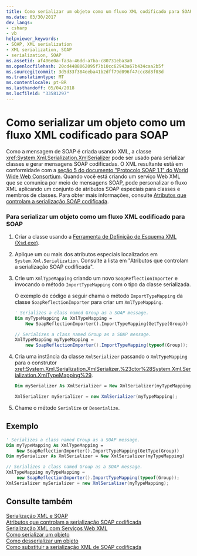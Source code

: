 ```yaml
---
title: Como serializar um objeto como um fluxo XML codificado para SOAP
ms.date: 03/30/2017
dev_langs:
- csharp
- vb
helpviewer_keywords:
- SOAP, XML serialization
- XML serialization, SOAP
- serialization, SOAP
ms.assetid: af406e0a-fa3a-46dd-a7ba-c80731eba3a0
ms.openlocfilehash: 20cd4488062095f7b10cc62943a67b434caa2b5f
ms.sourcegitcommit: 3d5d33f384eeba41b2dff79d096f47ccc8d8f03d
ms.translationtype: MT
ms.contentlocale: pt-BR
ms.lasthandoff: 05/04/2018
ms.locfileid: "33581297"
---
```

# <a name="how-to-serialize-an-object-as-a-soap-encoded-xml-stream"></a>Como serializar um objeto como um fluxo XML codificado para SOAP
  
 Como a mensagem de SOAP é criada usando XML, a classe <xref:System.Xml.Serialization.XmlSerializer> pode ser usado para serializar classes e gerar mensagens SOAP codificadas. O XML resultante está em conformidade com a [seção 5 do documento "Protocolo SOAP 1.1" do World Wide Web Consortium](https://www.w3.org/TR/2000/NOTE-SOAP-20000508/#_Toc478383512). Quando você está criando um serviço Web XML que se comunica por meio de mensagens SOAP, pode personalizar o fluxo XML aplicando um conjunto de atributos SOAP especiais para classes e membros de classes. Para obter mais informações, consulte [Atributos que controlam a serialização SOAP codificada](../../../docs/standard/serialization/attributes-that-control-encoded-soap-serialization.md).  
  
### <a name="to-serialize-an-object-as-a-soap-encoded-xml-stream"></a>Para serializar um objeto como um fluxo XML codificado para SOAP  
  
1.  Criar a classe usando a [Ferramenta de Definição de Esquema XML (Xsd.exe)](../../../docs/standard/serialization/xml-schema-definition-tool-xsd-exe.md).  
  
2.  Aplique um ou mais dos atributos especiais localizados em `System.Xml.Serialization`. Consulte a lista em "Atributos que controlam a serialização SOAP codificada".  
  
3.  Crie um `XmlTypeMapping` criando um novo `SoapReflectionImporter` e invocando o método `ImportTypeMapping` com o tipo da classe serializada.  
  
     O exemplo de código a seguir chama o método `ImportTypeMapping` da classe `SoapReflectionImporter` para criar um `XmlTypeMapping`.  
  
    ```vb  
    ' Serializes a class named Group as a SOAP message.  
    Dim myTypeMapping As XmlTypeMapping =
        New SoapReflectionImporter().ImportTypeMapping(GetType(Group))  
    ```  
  
    ```csharp  
    // Serializes a class named Group as a SOAP message.  
    XmlTypeMapping myTypeMapping =
        new SoapReflectionImporter().ImportTypeMapping(typeof(Group));
    ```  
  
4.  Cria uma instância da classe `XmlSerializer` passando o `XmlTypeMapping` para o construtor <xref:System.Xml.Serialization.XmlSerializer.%23ctor%28System.Xml.Serialization.XmlTypeMapping%29>.  
  
    ```vb  
    Dim mySerializer As XmlSerializer = New XmlSerializer(myTypeMapping)  
    ```  
  
    ```csharp  
    XmlSerializer mySerializer = new XmlSerializer(myTypeMapping);  
    ```  
  
5.  Chame o método `Serialize` or `Deserialize`.  
  
## <a name="example"></a>Exemplo  
  
```vb  
' Serializes a class named Group as a SOAP message.  
Dim myTypeMapping As XmlTypeMapping =
    New SoapReflectionImporter().ImportTypeMapping(GetType(Group))
Dim mySerializer As XmlSerializer = New XmlSerializer(myTypeMapping)  
```  
  
```csharp  
// Serializes a class named Group as a SOAP message.  
XmlTypeMapping myTypeMapping =
    new SoapReflectionImporter().ImportTypeMapping(typeof(Group));
XmlSerializer mySerializer = new XmlSerializer(myTypeMapping);  
```  
  
## <a name="see-also"></a>Consulte também  
 [Serialização XML e SOAP](../../../docs/standard/serialization/xml-and-soap-serialization.md)  
 [Atributos que controlam a serialização SOAP codificada](../../../docs/standard/serialization/attributes-that-control-encoded-soap-serialization.md)  
 [Serialização XML com Serviços Web XML](../../../docs/standard/serialization/xml-serialization-with-xml-web-services.md)  
 [Como serializar um objeto](../../../docs/standard/serialization/how-to-serialize-an-object.md)  
 [Como desserializar um objeto](../../../docs/standard/serialization/how-to-deserialize-an-object.md)  
 [Como substituir a serialização XML de SOAP codificada](../../../docs/standard/serialization/how-to-override-encoded-soap-xml-serialization.md)
